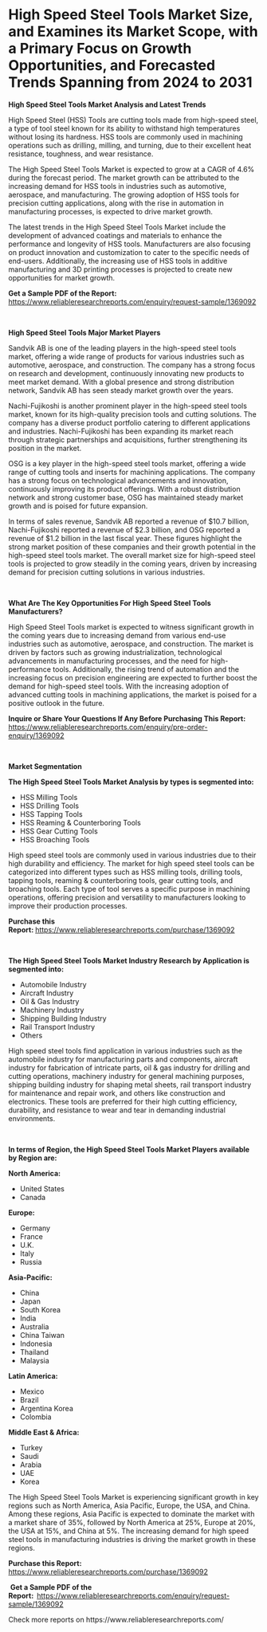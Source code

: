 <p><h1>High Speed Steel Tools Market Size, and Examines its Market Scope, with a Primary Focus on Growth Opportunities, and Forecasted Trends Spanning from 2024 to 2031</h1></p><p><strong>High Speed Steel Tools Market Analysis and Latest Trends</strong></p>
<p><p>High Speed Steel (HSS) Tools are cutting tools made from high-speed steel, a type of tool steel known for its ability to withstand high temperatures without losing its hardness. HSS tools are commonly used in machining operations such as drilling, milling, and turning, due to their excellent heat resistance, toughness, and wear resistance.</p><p>The High Speed Steel Tools Market is expected to grow at a CAGR of 4.6% during the forecast period. The market growth can be attributed to the increasing demand for HSS tools in industries such as automotive, aerospace, and manufacturing. The growing adoption of HSS tools for precision cutting applications, along with the rise in automation in manufacturing processes, is expected to drive market growth.</p><p>The latest trends in the High Speed Steel Tools Market include the development of advanced coatings and materials to enhance the performance and longevity of HSS tools. Manufacturers are also focusing on product innovation and customization to cater to the specific needs of end-users. Additionally, the increasing use of HSS tools in additive manufacturing and 3D printing processes is projected to create new opportunities for market growth.</p></p>
<p><strong>Get a Sample PDF of the Report:&nbsp;</strong> <a href="https://www.reliableresearchreports.com/enquiry/request-sample/1369092">https://www.reliableresearchreports.com/enquiry/request-sample/1369092</a></p>
<p>&nbsp;</p>
<p><strong>High Speed Steel Tools Major Market Players</strong></p>
<p><p>Sandvik AB is one of the leading players in the high-speed steel tools market, offering a wide range of products for various industries such as automotive, aerospace, and construction. The company has a strong focus on research and development, continuously innovating new products to meet market demand. With a global presence and strong distribution network, Sandvik AB has seen steady market growth over the years.</p><p>Nachi-Fujikoshi is another prominent player in the high-speed steel tools market, known for its high-quality precision tools and cutting solutions. The company has a diverse product portfolio catering to different applications and industries. Nachi-Fujikoshi has been expanding its market reach through strategic partnerships and acquisitions, further strengthening its position in the market.</p><p>OSG is a key player in the high-speed steel tools market, offering a wide range of cutting tools and inserts for machining applications. The company has a strong focus on technological advancements and innovation, continuously improving its product offerings. With a robust distribution network and strong customer base, OSG has maintained steady market growth and is poised for future expansion.</p><p>In terms of sales revenue, Sandvik AB reported a revenue of $10.7 billion, Nachi-Fujikoshi reported a revenue of $2.3 billion, and OSG reported a revenue of $1.2 billion in the last fiscal year. These figures highlight the strong market position of these companies and their growth potential in the high-speed steel tools market. The overall market size for high-speed steel tools is projected to grow steadily in the coming years, driven by increasing demand for precision cutting solutions in various industries.</p></p>
<p>&nbsp;</p>
<p><strong>What Are The Key Opportunities For High Speed Steel Tools Manufacturers?</strong></p>
<p><p>High Speed Steel Tools market is expected to witness significant growth in the coming years due to increasing demand from various end-use industries such as automotive, aerospace, and construction. The market is driven by factors such as growing industrialization, technological advancements in manufacturing processes, and the need for high-performance tools. Additionally, the rising trend of automation and the increasing focus on precision engineering are expected to further boost the demand for high-speed steel tools. With the increasing adoption of advanced cutting tools in machining applications, the market is poised for a positive outlook in the future.</p></p>
<p><strong>Inquire or Share Your Questions If Any Before Purchasing This Report:</strong> <a href="https://www.reliableresearchreports.com/enquiry/pre-order-enquiry/1369092">https://www.reliableresearchreports.com/enquiry/pre-order-enquiry/1369092</a></p>
<p>&nbsp;</p>
<p><strong>Market Segmentation</strong></p>
<p><strong>The High Speed Steel Tools Market Analysis by types is segmented into:</strong></p>
<p><ul><li>HSS Milling Tools</li><li>HSS Drilling Tools</li><li>HSS Tapping Tools</li><li>HSS Reaming & Counterboring Tools</li><li>HSS Gear Cutting Tools</li><li>HSS Broaching Tools</li></ul></p>
<p><p>High speed steel tools are commonly used in various industries due to their high durability and efficiency. The market for high speed steel tools can be categorized into different types such as HSS milling tools, drilling tools, tapping tools, reaming & counterboring tools, gear cutting tools, and broaching tools. Each type of tool serves a specific purpose in machining operations, offering precision and versatility to manufacturers looking to improve their production processes.</p></p>
<p><strong>Purchase this Report:&nbsp;</strong><a href="https://www.reliableresearchreports.com/purchase/1369092">https://www.reliableresearchreports.com/purchase/1369092</a></p>
<p>&nbsp;</p>
<p><strong>The High Speed Steel Tools Market Industry Research by Application is segmented into:</strong></p>
<p><ul><li>Automobile Industry</li><li>Aircraft Industry</li><li>Oil & Gas Industry</li><li>Machinery Industry</li><li>Shipping Building Industry</li><li>Rail Transport Industry</li><li>Others</li></ul></p>
<p><p>High speed steel tools find application in various industries such as the automobile industry for manufacturing parts and components, aircraft industry for fabrication of intricate parts, oil & gas industry for drilling and cutting operations, machinery industry for general machining purposes, shipping building industry for shaping metal sheets, rail transport industry for maintenance and repair work, and others like construction and electronics. These tools are preferred for their high cutting efficiency, durability, and resistance to wear and tear in demanding industrial environments.</p></p>
<p>&nbsp;</p>
<p><strong>In terms of Region, the High Speed Steel Tools Market Players available by Region are:</strong></p>
<p>
    <p> <strong> North America: </strong>
        <ul>
            <li>United States</li>
            <li>Canada</li>
        </ul>
        </p> 
    <p> <strong> Europe: </strong>
        <ul>
            <li>Germany</li>
            <li>France</li>
            <li>U.K.</li>
            <li>Italy</li>
            <li>Russia</li>
        </ul>
        </p> 
    <p> <strong> Asia-Pacific: </strong>
        <ul>
            <li>China</li>
            <li>Japan</li>
            <li>South Korea</li>
            <li>India</li>
            <li>Australia</li>
            <li>China Taiwan</li>
            <li>Indonesia</li>
            <li>Thailand</li>
            <li>Malaysia</li>
        </ul>
        </p> 
    <p> <strong> Latin America: </strong>
        <ul>
            <li>Mexico</li>
            <li>Brazil</li>
            <li>Argentina Korea</li>
            <li>Colombia</li>
        </ul>
        </p> 
    <p> <strong> Middle East & Africa: </strong>
        <ul>
            <li>Turkey</li>
            <li>Saudi</li>
            <li>Arabia</li>
            <li>UAE</li>
            <li>Korea</li>
        </ul>
    </p>
    </p>
<p><p>The High Speed Steel Tools Market is experiencing significant growth in key regions such as North America, Asia Pacific, Europe, the USA, and China. Among these regions, Asia Pacific is expected to dominate the market with a market share of 35%, followed by North America at 25%, Europe at 20%, the USA at 15%, and China at 5%. The increasing demand for high speed steel tools in manufacturing industries is driving the market growth in these regions.</p></p>
<p><strong>Purchase this Report: </strong><a href="https://www.reliableresearchreports.com/purchase/1369092">https://www.reliableresearchreports.com/purchase/1369092</a></p>
<p>&nbsp;<strong>Get a Sample PDF of the Report:&nbsp;&nbsp;</strong><a href="https://www.reliableresearchreports.com/enquiry/request-sample/1369092">https://www.reliableresearchreports.com/enquiry/request-sample/1369092</a></p>
<p><strong></strong></p>
<p>Check more reports on https://www.reliableresearchreports.com/</p>